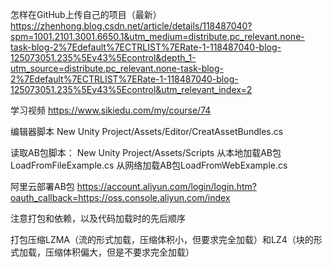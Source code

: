 怎样在GitHub上传自己的项目（最新）
https://zhenhong.blog.csdn.net/article/details/118487040?spm=1001.2101.3001.6650.1&utm_medium=distribute.pc_relevant.none-task-blog-2%7Edefault%7ECTRLIST%7ERate-1-118487040-blog-125073051.235%5Ev43%5Econtrol&depth_1-utm_source=distribute.pc_relevant.none-task-blog-2%7Edefault%7ECTRLIST%7ERate-1-118487040-blog-125073051.235%5Ev43%5Econtrol&utm_relevant_index=2

学习视频
https://www.sikiedu.com/my/course/74

编辑器脚本
New Unity Project/Assets/Editor/CreatAssetBundles.cs

读取AB包脚本：
New Unity Project/Assets/Scripts
从本地加载AB包LoadFromFileExample.cs 
从网络加载AB包LoadFromWebExample.cs 

阿里云部署AB包
https://account.aliyun.com/login/login.htm?oauth_callback=https://oss.console.aliyun.com/index

注意打包和依赖，以及代码加载时的先后顺序

打包压缩LZMA（流的形式加载，压缩体积小，但要求完全加载）和LZ4（块的形式加载，压缩体积偏大，但是不要求完全加载）
